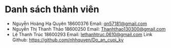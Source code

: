 # Danh sách thành viên

- Nguyễn Hoàng Hạ Quyên 18600376 Email: qn57181@gmail.com
- Nguyễn Thị Thanh Thảo 18600250 Email: Thanhthao130300@gmail.com
- Lê Thanh Trúc 18600293 Email: lethanhtruc.0610@gmail.com
Link Github: https://github.com/nhhquyen/Do_an_cuoi_ky
